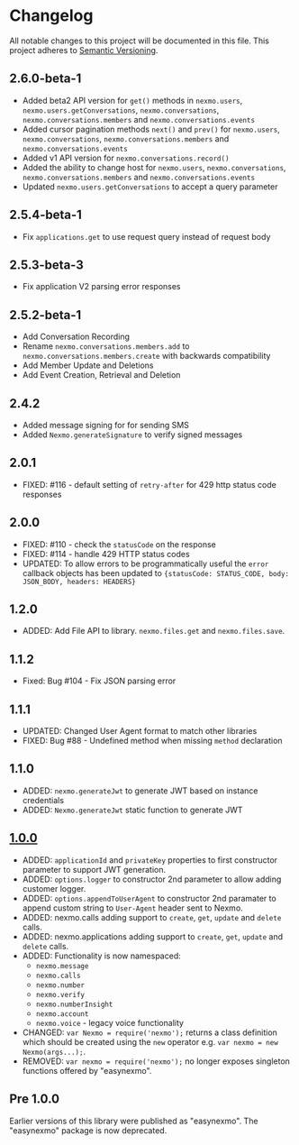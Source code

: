# Changelog

All notable changes to this project will be documented in this file. This project adheres to [Semantic Versioning](http://semver.org/).

## 2.6.0-beta-1
- Added beta2 API version for `get()` methods in `nexmo.users`, `nexmo.users.getConversations`, `nexmo.conversations`, `nexmo.conversations.members` and `nexmo.conversations.events`
- Added cursor pagination methods `next()` and `prev()` for `nexmo.users`, `nexmo.conversations`, `nexmo.conversations.members` and `nexmo.conversations.events`
- Added v1 API version for `nexmo.conversations.record()`
- Added the ability to change host for `nexmo.users`, `nexmo.conversations`, `nexmo.conversations.members` and `nexmo.conversations.events`
- Updated `nexmo.users.getConversations` to accept a query parameter

## 2.5.4-beta-1
- Fix `applications.get` to use request query instead of request body

## 2.5.3-beta-3
- Fix application V2 parsing error responses

## 2.5.2-beta-1
- Add Conversation Recording
- Rename `nexmo.conversations.members.add` to `nexmo.conversations.members.create` with backwards compatibility
- Add Member Update and Deletions
- Add Event Creation, Retrieval and Deletion

## 2.4.2
- Added message signing for for sending SMS
- Added `Nexmo.generateSignature` to verify signed messages

## 2.0.1

- FIXED: #116 - default setting of `retry-after` for 429 http status code responses

## 2.0.0

- FIXED: #110 - check the `statusCode` on the response
- FIXED: #114 - handle 429 HTTP status codes
- UPDATED: To allow errors to be programmatically useful the `error` callback objects has been updated to `{statusCode: STATUS_CODE, body: JSON_BODY, headers: HEADERS}`

## 1.2.0

- ADDED: Add File API to library. `nexmo.files.get` and `nexmo.files.save`.

## 1.1.2

- Fixed: Bug #104 - Fix JSON parsing error

## 1.1.1

- UPDATED: Changed User Agent format to match other libraries
- FIXED: Bug #88 - Undefined method when missing `method` declaration

## 1.1.0

- ADDED: `nexmo.generateJwt` to generate JWT based on instance credentials
- ADDED: `Nexmo.generateJwt` static function to generate JWT

## [1.0.0]

- ADDED: `applicationId` and `privateKey` properties to first constructor parameter to support JWT generation.
- ADDED: `options.logger` to constructor 2nd parameter to allow adding customer logger.
- ADDED: `options.appendToUserAgent` to constructor 2nd paramater to append custom string to `User-Agent` header sent to Nexmo.
- ADDED: nexmo.calls adding support to `create`, `get`, `update` and `delete` calls.
- ADDED: nexmo.applications adding support to `create`, `get`, `update` and `delete` calls.
- ADDED: Functionality is now namespaced:
  - `nexmo.message`
  - `nexmo.calls`
  - `nexmo.number`
  - `nexmo.verify`
  - `nexmo.numberInsight`
  - `nexmo.account`
  - `nexmo.voice` - legacy voice functionality
- CHANGED: `var Nexmo = require('nexmo');` returns a class definition which should be created using the `new` operator e.g. `var nexmo = new Nexmo(args...);`.
- REMOVED: `var nexmo = require('nexmo');` no longer exposes singleton functions offered by "easynexmo".

## Pre 1.0.0

Earlier versions of this library were published as "easynexmo". The "easynexmo" package is now deprecated.

[1.0.0]: https://github.com/Nexmo/nexmo-node/tree/v1.0.0
